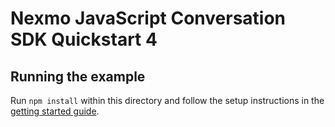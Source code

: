 # Nexmo JavaScript Conversation SDK Quickstart 4

## Running the example

Run `npm install` within this directory and follow the setup instructions in the [getting started guide](https://developer.nexmo.com/stitch/in-app-voice/guides/enable-audio/javascript).
